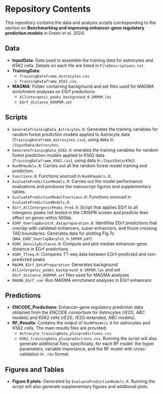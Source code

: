 # Repository Contents

This repository contains the data and analysis scripts corresponding to the section on **Benchmarking and improving enhancer-gene regulatory prediction models** in Green *et al.* 2024.

## Data

- **InputData**: Data used to assemble the training data for astrocytes and K562 cells. Details on each file are listed in `FileDescriptions.txt`.
- **TrainingData**: 
  - `TrainingDataframe_Astrocytes.csv`
  - `TrainingDataframe_K562.csv`.
- **MAGMA**: Folder containing background and set files used for MAGMA enrichment analyses on EGrf predictions:
  - `Allintergenic_peaks_background_0.5RPKM.loc`
  - `EGrf_distance_05RPKM.set`
	 	  

## Scripts

- `GenerateTrainingData_Astrocytes.R`: Generates the training variables for random forest prediction models applied to Astrocyte data (`TrainingDataframe_Astrocytes.csv`), using data in `/InputData/Astrocytes`.
- `GenerateTrainingData_K562.R`: enerates the training variables for random forest prediction models applied to K562 data (`TrainingDataframe_K562.csv`), using data in `/InputData/K562`.
- `RunRFmodels.R`: Carries out all the random forest model training and prediction.
- `Functions.R`: Functions sourced in `RunRFmodels.R`.
- `EvaluatePredictionModels.R`: Carries out the model performance evaluations and produces the manuscript figures and supplementary tables.
- `EvaluatePredictionModelFunctions.R`: Functions sourced in `EvaluatePredictionModels.R`.
- `EGrf_AllIntergenicPeaks_Pred.R`: Script that applies EGrf to all intergenic peaks not tested in the CRISPRi screen and predicts their effect on genes within 500kb.
- `EGRF_OverlapBarplot_datapreparation.R`: Identifies EGrf predictions that overlap with validated enhancers, super-enhancers, and those crossing TAD boundaries. Generates data for plotting Fig 7c (`NHA_EGRF_OverlapBarplot_0.5RPKM.pdf`)
- `EGRF_DensityDistance.R`: Compute and plot median enhancer-gene distance in EGrf predictions 
- `EGRF_TTseq.R`: Compares TT-seq data between EGrf-predicted and non-predicted peaks
- `MAGMA_EGrf_DataPreparation`: Generates background `Allintergenic_peaks_background_0.5RPKM.loc` and set `EGrf_distance_05RPKM.set` files used for MAGMA analyses
- `MAGMA_EGrf_run`: Run MAGMA enrichment analyses in EGrf enhancers

## Predictions

- **ENCODE_Predictions**: Enhancer-gene regulatory prediction data obtained from the ENCODE consortium for Astrocytes (rE2G, ABC models) and K562 cells (rE2G, rE2G-extended, ABC models).
- **RF_Results**: Contains the output of `RunRFmodels.R` for astrocytes and K562 cells. The main results files are provided:
  - `Astrocyte_trainingData_pluspredictions.csv`
  - `K562_trainingData_pluspredictions.csv`. 
  Running the script will also generate additional files; specifically, for each RF model: the hyper parameters, variable importance, and the RF model with cross-validation in `.rds` format.

## Figures and Tables

- **Figure 8 plots**: Generated by `EvaluatePredictionModels.R`. Running the script will also generate supplementary figures and additional plots.
